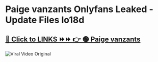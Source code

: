
 # Paige vanzants Onlyfans Leaked - Update Files lo18d

## <h2><a href="https://clipsfans.com/Paige_vanzants&ref=git">🔗 Click to LINKS ⏩⏩ 👉 🟢 Paige vanzants </a></h2>

<a href="https://clipsfans.com/Paige_vanzants&ref=git" rel="nofollow" data-target="animated-image.originalLink"><img src="https://i.ibb.co.com/xMMVF88/686577567.gif" alt="Viral Video Original" style="max-width: 100%; display: inline-block;" data-target="animated-image.originalImage"></a>

